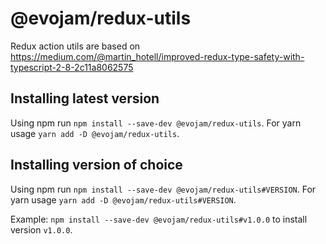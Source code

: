 # @evojam/redux-utils

Redux action utils are based on https://medium.com/@martin_hotell/improved-redux-type-safety-with-typescript-2-8-2c11a8062575

## Installing latest version

Using npm run `npm install --save-dev @evojam/redux-utils`.
For yarn usage `yarn add -D @evojam/redux-utils`.

## Installing version of choice

Using npm run `npm install --save-dev @evojam/redux-utils#VERSION`.
For yarn usage `yarn add -D @evojam/redux-utils#VERSION`.

Example: `npm install --save-dev @evojam/redux-utils#v1.0.0` to install version `v1.0.0`.
